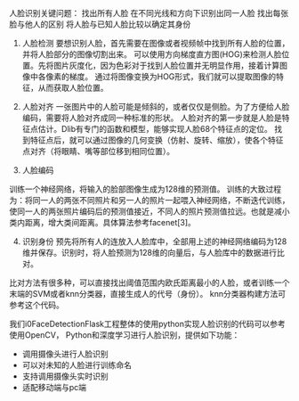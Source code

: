 人脸识别关键问题：
找出所有人脸
在不同光线和方向下识别出同一人脸
找出每张脸与他人的区别
将人脸与已知人脸比较以确定其身份

1. 人脸检测
要想识别人脸，首先需要在图像或者视频帧中找到所有人脸的位置，并将人脸部分的图像切割出来。
可以使用方向梯度直方图(HOG)来检测人脸位置。先将图片灰度化，因为色彩对于找到人脸位置并无明显作用，接着计算图像中各像素的梯度。
通过将图像变换为HOG形式，我们就可以提取图像的特征，从而获取人脸位置。

2. 人脸对齐
一张图片中的人脸可能是倾斜的，或者仅仅是侧脸。为了方便给人脸编码，需要将人脸对齐成同一种标准的形状。
人脸对齐的第一步就是人脸是特征点估计。Dlib有专门的函数和模型，能够实现人脸68个特征点的定位。
找到特征点后，就可以通过图像的几何变换（仿射、旋转、缩放），使各个特征点对齐（将眼睛、嘴等部位移到相同位置）。

3. 人脸编码

训练一个神经网络，将输入的脸部图像生成为128维的预测值。
训练的大致过程为：将同一人的两张不同照片和另一人的照片一起喂入神经网络，不断迭代训练，使同一人的两张照片编码后的预测值接近，不同人的照片预测值拉远。也就是减小类内距离，增大类间距离。具体算法参考facenet[3]。


4. 识别身份
预先将所有人的连放入人脸库中，全部用上述的神经网络编码为128维并保存。识别时，将人脸预测为128维的向量后，与人脸库中的数据进行比对。

比对方法有很多种，可以直接找出阈值范围内欧氏距离最小的人脸，或者训练一个末端的SVM或者knn分类器，直接生成人的代号（身份）。
knn分类器构建方法可参考这个代码。


我们i0FaceDetectionFlask工程整体的使用python实现人脸识别的代码可以参考使用OpenCV，
Python和深度学习进行人脸识别，提供如下功能：
* 调用摄像头进行人脸识别
* 可以对未知的人脸进行训练命名
* 支持调用摄像头实时识别
* 适配移动端与pc端